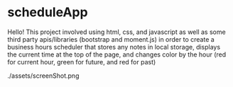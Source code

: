 # scheduleApp

Hello! This project involved using html, css, and javascript as well as some third party apis/libraries (bootstrap and moment.js) in order to create a business hours scheduler that stores any notes in local storage, displays the current time at the top of the page, and changes color by the hour (red for current hour, green for future, and red for past)



./assets/screenShot.png